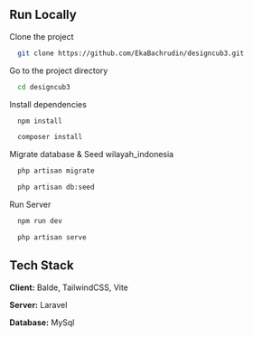 
## Run Locally

Clone the project

```bash
  git clone https://github.com/EkaBachrudin/designcub3.git
```

Go to the project directory

```bash
  cd designcub3
```

Install  dependencies

```bash
  npm install
```
```bash
  composer install
```

Migrate database & Seed wilayah_indonesia
```bash
  php artisan migrate
```
```bash
  php artisan db:seed
```

Run Server

```bash
  npm run dev
```
```bash
  php artisan serve
```

## Tech Stack

**Client:** Balde, TailwindCSS, Vite

**Server:** Laravel

**Database:** MySql

